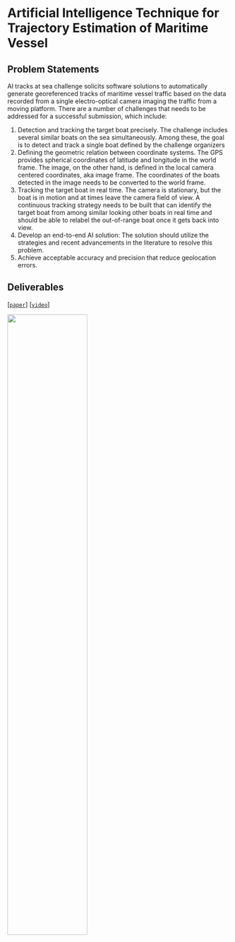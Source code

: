 # Artificial Intelligence Technique for Trajectory Estimation of Maritime Vessel

## Problem Statements
AI tracks at sea challenge solicits software solutions to automatically generate georeferenced tracks of maritime vessel traffic based on the data recorded from a single electro-optical camera imaging the traffic from a moving platform. There are a number of challenges that needs to be addressed for a successful submission, which include:
1)	Detection and tracking the target boat precisely. The challenge includes several similar boats on the sea simultaneously. Among these, the goal is to detect and track a single boat defined by the challenge organizers
2)	Defining the geometric relation between coordinate systems. The GPS provides spherical coordinates of latitude and longitude in the world frame. The image, on the other hand, is defined in the local camera centered coordinates, aka image frame. The coordinates of the boats detected in the image needs to be converted to the world frame.
3)	Tracking the target boat in real time. The camera is stationary, but the boat is in motion and at times leave the camera field of view. A continuous tracking strategy needs to be built that can identify the target boat from among similar looking other boats in real time and should be able to relabel the out-of-range boat once it gets back into view.
4)	Develop an end-to-end AI solution: The solution should utilize the strategies and recent advancements in the literature to resolve this problem.
5)	Achieve acceptable accuracy and precision that reduce geolocation errors.

## Deliverables
[[`paper`](https://arxiv.org/abs/2109.01235)] [[`video`](https://youtu.be/0CrNUJH9Ueg)]
<p>
  <img src="https://github.com/JianliWei1995/Track-at-the-Sea-2020/blob/main/JianliWei_count_2022.png" width=60% height=60% />
</p>
